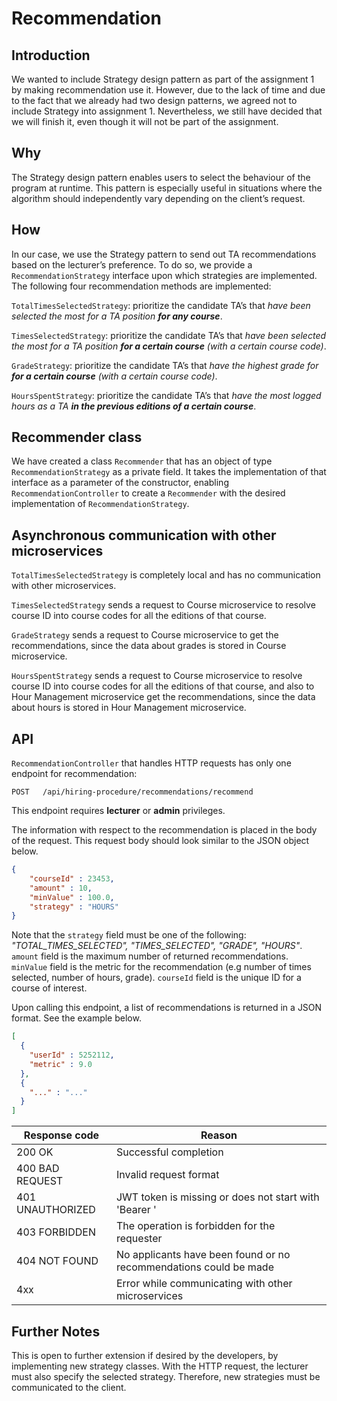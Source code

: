 # Recommendation


## Introduction

We wanted to include Strategy design pattern as part of the assignment 1 by making recommendation use it. However, due to the lack of time and due to the fact that we already had two design patterns, we agreed not to include Strategy into assignment 1. Nevertheless, we still have decided that we will finish it, even though it will not be part of the assignment.


## Why

The Strategy design pattern enables users to select the behaviour of the program at runtime. This pattern is especially useful in situations where the algorithm should independently vary depending on the client’s request.


## How

In our case, we use the Strategy pattern to send out TA recommendations based on the lecturer’s preference. To do so, we provide a `RecommendationStrategy` interface upon which strategies are implemented. The following four recommendation methods are implemented:

`TotalTimesSelectedStrategy`: prioritize the candidate TA’s that _have been selected the most for a TA position **for any course**_.

`TimesSelectedStrategy`: prioritize the candidate TA’s that _have been selected the most for a TA position **for a certain course** (with a certain course code)_.

`GradeStrategy`: prioritize the candidate TA’s that _have the highest grade for **for a certain course** (with a certain course code)_.

`HoursSpentStrategy`: prioritize the candidate TA’s that _have the most logged hours as a TA **in the previous editions of a certain course**_.


## Recommender class

We have created a class `Recommender` that has an object of type `RecommendationStrategy` as a private field. It takes the implementation of that interface as a parameter of the constructor, enabling `RecommendationController` to create a `Recommender` with the desired implementation of `RecommendationStrategy`.


## Asynchronous communication with other microservices

`TotalTimesSelectedStrategy` is completely local and has no communication with other microservices.

`TimesSelectedStrategy` sends a request to Course microservice to resolve course ID into course codes for all the editions of that course.

`GradeStrategy` sends a request to Course microservice to get the recommendations, since the data about grades is stored in Course microservice.

`HoursSpentStrategy` sends a request to Course microservice to resolve course ID into course codes for all the editions of that course, and also to Hour Management microservice get the recommendations, since the data about hours is stored in Hour Management microservice.


## API

`RecommendationController` that handles HTTP requests has only one endpoint for recommendation:

```
POST   /api/hiring-procedure/recommendations/recommend
```

This endpoint requires **lecturer** or **admin** privileges.

The information with respect to the recommendation is placed in the body of the request. This request body should look similar to the JSON object below.

```json
{
	"courseId" : 23453,
	"amount" : 10,
	"minValue" : 100.0,
	"strategy" : "HOURS"
}
```

Note that the `strategy` field must be one of the following: _"TOTAL_TIMES_SELECTED", "TIMES_SELECTED", "GRADE", "HOURS"_. `amount` field is the maximum number of returned recommendations. `minValue` field is the metric for the recommendation (e.g number of times selected, number of hours, grade). `courseId` field is the unique ID for a course of interest.

Upon calling this endpoint, a list of recommendations is returned in a JSON format. See the example below. 

```json
[
  {
	"userId" : 5252112,
	"metric" : 9.0
  },
  {
    "..." : "..."
  }
]
```

| Response code    | Reason                                                            |
|------------------|-------------------------------------------------------------------|
| 200 OK           | Successful completion                                             |
| 400 BAD REQUEST  | Invalid request format                                            |
| 401 UNAUTHORIZED | JWT token is missing or does not start with 'Bearer '             |
| 403 FORBIDDEN    | The operation is forbidden for the requester                      |
| 404 NOT FOUND    | No applicants have been found or no recommendations could be made |
| 4xx              | Error while communicating with other microservices                |


## Further Notes
This is open to further extension if desired by the developers, by implementing new strategy classes. With the HTTP request, the lecturer must also specify the selected strategy. Therefore, new strategies must be communicated to the client. 